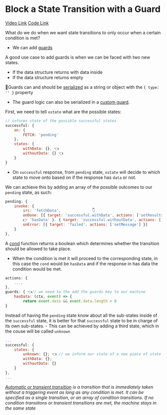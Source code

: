 # Block a State Transition with a Guard

[Video Link](https://egghead.io/lessons/react-block-a-state-transition-with-a-guard)
[Code Link](https://github.com/isaacplmann/sturdy-uis/tree/lesson3-end)

What do we do when we want state transitions to only occur when a certain condition is met?

- We can add [guards](https://xstate.js.org/docs/guides/guards.html#guards-condition-functions)

A good use case to add guards is when we can be faced with two new states.

- If the data structure returns with data inside
- If the data structure returns empty

📝Guards can and should be [serialized](https://github.com/isaacplmann/sturdy-uis/tree/lesson5-end) as a string or object with the `{ type: '' }` property
  - The guard logic can also be serialized in a [custom guard](https://xstate.js.org/docs/guides/guards.html#custom-guards).

First, we need to tell `xstate` what are the possible states:

```js
// informs state of the possible successful states
successful: {
    on: {
        FETCH: 'pending' 
    },
    states: {
        withData: {}, 👈
        withoutData: {} 👈
    }
}
```

* On `successful` response, from `pending` state, `xstate` will decide to which state to move onto based on if the response has `data` or not.

We can achieve this by adding an array of the possible outcomes to our `pending` state, as such:

```js
pending: {
	invoke: {
		src: 'fetchData',              👇
        onDone: [{ target: 'successful.withData', actions: ['setResults'], cond:
        👉 'hasData' }. { target: 'successful.withoutData', actions: ['setResults'] }], 
		onError: [{ target: 'failed', actions: ['setMessage'] }]
	}
},
```

A [cond](https://xstate.js.org/docs/guides/guards.html#guards-condition-functions) function returns a boolean which determines whether the transition should be allowed to take place.
  - When the condition is met it will proceed to the corresponding state, in this case the `cond` would be `hasData` and if the response in has data the condition would be met.

```js
actions: {
    ....
},
guards: { 👈// we need to the add the guards key to our machine
    hasData: (ctx, event) => {
        return event.data && event.data.length > 0
}
```

Instead of having the `pending` state know about all the sub-states inside of the `successful` state, it is better for that `successful` state to be in charge of its own sub-states.
    - This can be achieved by adding a third state, which in the couse will be called `unknown`

```js
...
successful: {
    states: {
        unknown: {}; 👈 // we inform our state of a new piece of state
        withData: {};
        withoutData: {}
    }
},
...
```

_[Automatic or transient transition](https://xstate.js.org/docs/guides/transitions.html#transient-transitions) is a transition that is immediately taken without a triggering event as long as any condition is met. It can be specified as a single transition, or an array of condition transitions. If no condition transiitons or transient transitions are met, the machine stays in the same state_

